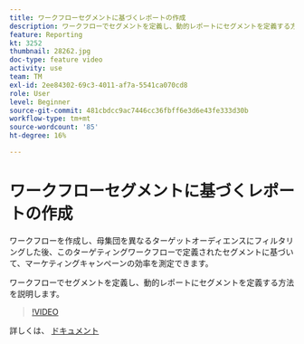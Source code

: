 ```yaml
---
title: ワークフローセグメントに基づくレポートの作成
description: ワークフローでセグメントを定義し、動的レポートにセグメントを定義する方法を説明します。
feature: Reporting
kt: 3252
thumbnail: 28262.jpg
doc-type: feature video
activity: use
team: TM
exl-id: 2ee84302-69c3-4011-af7a-5541ca070cd8
role: User
level: Beginner
source-git-commit: 481cbdcc9ac7446cc36fbff6e3d6e43fe333d30b
workflow-type: tm+mt
source-wordcount: '85'
ht-degree: 16%

---
```


# ワークフローセグメントに基づくレポートの作成

ワークフローを作成し、母集団を異なるターゲットオーディエンスにフィルタリングした後、このターゲティングワークフローで定義されたセグメントに基づいて、マーケティングキャンペーンの効率を測定できます。

ワークフローでセグメントを定義し、動的レポートにセグメントを定義する方法を説明します。

>[!VIDEO](https://video.tv.adobe.com/v/28262?quality=12)

詳しくは、 [ドキュメント](https://experienceleague.adobe.com/docs/campaign-standard/using/reporting/customizing-reports/creating-a-report-workflow-segment.html?lang=en)

